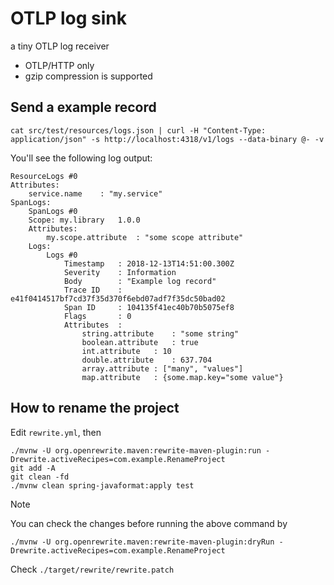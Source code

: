 # OTLP log sink

a tiny OTLP log receiver

* OTLP/HTTP only
* gzip compression is supported

## Send a example record

```
cat src/test/resources/logs.json | curl -H "Content-Type: application/json" -s http://localhost:4318/v1/logs --data-binary @- -v
```

You'll see the following log output:

```
ResourceLogs #0
Attributes:
	service.name	: "my.service"
SpanLogs:
	SpanLogs #0
	Scope: my.library	1.0.0
	Attributes:
		my.scope.attribute	: "some scope attribute"
	Logs:
		Logs #0
			Timestamp	: 2018-12-13T14:51:00.300Z
			Severity	: Information
			Body    	: "Example log record"
			Trace ID	: e41f0414517bf7cd37f35d370f6ebd07adf7f35dc50bad02
			Span ID 	: 104135f41ec40b70b5075ef8
			Flags   	: 0
			Attributes	: 
				string.attribute	: "some string"
				boolean.attribute	: true
				int.attribute	: 10
				double.attribute	: 637.704
				array.attribute	: ["many", "values"]
				map.attribute	: {some.map.key="some value"}
```

## How to rename the project

Edit `rewrite.yml`, then

```
./mvnw -U org.openrewrite.maven:rewrite-maven-plugin:run -Drewrite.activeRecipes=com.example.RenameProject
git add -A
git clean -fd
./mvnw clean spring-javaformat:apply test 
```

> [!NOTE]
> You can check the changes before running the above command by
> ```
> ./mvnw -U org.openrewrite.maven:rewrite-maven-plugin:dryRun -Drewrite.activeRecipes=com.example.RenameProject
> ```
> Check `./target/rewrite/rewrite.patch`